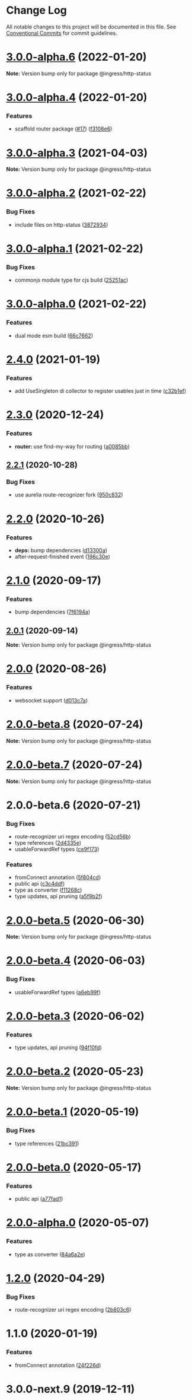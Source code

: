 # Change Log

All notable changes to this project will be documented in this file.
See [Conventional Commits](https://conventionalcommits.org) for commit guidelines.

# [3.0.0-alpha.6](https://me.github.com/ingress/ingress/compare/@ingress/http-status@3.0.0-alpha.4...@ingress/http-status@3.0.0-alpha.6) (2022-01-20)

**Note:** Version bump only for package @ingress/http-status





# [3.0.0-alpha.4](https://me.github.com/ingress/ingress/compare/@ingress/http-status@3.0.0-alpha.3...@ingress/http-status@3.0.0-alpha.4) (2022-01-20)


### Features

* scaffold router package ([#17](https://me.github.com/ingress/ingress/issues/17)) ([f3108e6](https://me.github.com/ingress/ingress/commit/f3108e6a9fafb295f2d782733e5aeafaad29a5e3))





# [3.0.0-alpha.3](https://me.github.com/ingress/ingress/compare/@ingress/http-status@3.0.0-alpha.2...@ingress/http-status@3.0.0-alpha.3) (2021-04-03)

**Note:** Version bump only for package @ingress/http-status





# [3.0.0-alpha.2](https://me.github.com/ingress/ingress/compare/@ingress/http-status@3.0.0-alpha.1...@ingress/http-status@3.0.0-alpha.2) (2021-02-22)


### Bug Fixes

* include files on http-status ([3872934](https://me.github.com/ingress/ingress/commit/38729349ab55027673e091d885921ae307ed38f1))





# [3.0.0-alpha.1](https://me.github.com/ingress/ingress/compare/@ingress/http-status@3.0.0-alpha.0...@ingress/http-status@3.0.0-alpha.1) (2021-02-22)


### Bug Fixes

* commonjs module type for cjs build ([25251ac](https://me.github.com/ingress/ingress/commit/25251ac2f482f015f04e6da5da04f47ef02381d7))





# [3.0.0-alpha.0](https://me.github.com/ingress/ingress/compare/@ingress/http-status@2.4.0...@ingress/http-status@3.0.0-alpha.0) (2021-02-22)


### Features

* dual mode esm build ([66c7662](https://me.github.com/ingress/ingress/commit/66c7662f04f22286992c1436d84ead82c69644c9))





# [2.4.0](https://me.github.com/ingress/ingress/compare/@ingress/http-status@2.3.0...@ingress/http-status@2.4.0) (2021-01-19)


### Features

* add UseSingleton di collector to register usables just in time ([c32b1ef](https://me.github.com/ingress/ingress/commit/c32b1ef3686124e954d3cea8e89e8f2cb1f01f53))





# [2.3.0](https://me.github.com/ingress/ingress/compare/@ingress/http-status@2.2.1...@ingress/http-status@2.3.0) (2020-12-24)


### Features

* **router:** use find-my-way for routing ([a0085bb](https://me.github.com/ingress/ingress/commit/a0085bb5b5c46420845796ace175e8c56816176a))





## [2.2.1](https://me.github.com/ingress/ingress/compare/@ingress/http-status@2.2.0...@ingress/http-status@2.2.1) (2020-10-28)


### Bug Fixes

* use aurelia route-recognizer fork ([950c832](https://me.github.com/ingress/ingress/commit/950c832994a6404823a20d7120fa686feda97258))





# [2.2.0](https://me.github.com/ingress/ingress/compare/@ingress/http-status@2.1.0...@ingress/http-status@2.2.0) (2020-10-26)


### Features

* **deps:** bump dependencies ([d13300a](https://me.github.com/ingress/ingress/commit/d13300ad2eaca69a7b9e2d910213dd3f0bd2d074))
* after-request-finished event ([196c30e](https://me.github.com/ingress/ingress/commit/196c30e8d28322e50603251c9ae223d37edc0be0))





# [2.1.0](https://me.github.com/ingress/ingress/compare/@ingress/http-status@2.0.1...@ingress/http-status@2.1.0) (2020-09-17)


### Features

* bump dependencies ([7f6194a](https://me.github.com/ingress/ingress/commit/7f6194a259b2ccef56257c3354531dbd25f5a947))





## [2.0.1](https://me.github.com/ingress/ingress/compare/@ingress/http-status@2.0.0...@ingress/http-status@2.0.1) (2020-09-14)

**Note:** Version bump only for package @ingress/http-status





# [2.0.0](https://me.github.com/ingress/ingress/compare/@ingress/http-status@2.0.0-beta.8...@ingress/http-status@2.0.0) (2020-08-26)


### Features

* websocket support ([d013c7a](https://me.github.com/ingress/ingress/commit/d013c7a3e1ea2f388dbe6a73cc17d573b08c1943))





# [2.0.0-beta.8](https://me.github.com/ingress/ingress/compare/@ingress/http-status@2.0.0-beta.7...@ingress/http-status@2.0.0-beta.8) (2020-07-24)

**Note:** Version bump only for package @ingress/http-status





# [2.0.0-beta.7](https://me.github.com/ingress/ingress/compare/@ingress/http-status@2.0.0-beta.6...@ingress/http-status@2.0.0-beta.7) (2020-07-24)

**Note:** Version bump only for package @ingress/http-status





# 2.0.0-beta.6 (2020-07-21)


### Bug Fixes

* route-recognizer uri regex encoding ([52cd56b](https://me.github.com/ingress/ingress/commit/52cd56b1cd16ae9c5039b3c12a98aeb85b979d09))
* type references ([2d4335e](https://me.github.com/ingress/ingress/commit/2d4335e7e360d8e95d3fa3115edb75a807ccfca8))
* usableForwardRef types ([ce9f173](https://me.github.com/ingress/ingress/commit/ce9f173a011886641f8e8e04579ba03706eb5c58))


### Features

* fromConnect annotation ([5f804cd](https://me.github.com/ingress/ingress/commit/5f804cd8b9184938fbe47356738b5cda69f37671))
* public api ([c3c4ddf](https://me.github.com/ingress/ingress/commit/c3c4ddf8105304d32b4217fda32676e165cc1246))
* type as converter ([f11268c](https://me.github.com/ingress/ingress/commit/f11268ccf7bae5cd51e0e82ba7eb7eedcacc0843))
* type updates, api pruning ([a5f9b2f](https://me.github.com/ingress/ingress/commit/a5f9b2f660663875d09dbea921e1e25c1eb500b5))





# [2.0.0-beta.5](https://me.github.com/ingress/ingress/compare/@ingress/http-status@2.0.0-beta.4...@ingress/http-status@2.0.0-beta.5) (2020-06-30)

**Note:** Version bump only for package @ingress/http-status





# [2.0.0-beta.4](https://me.github.com/ingress/ingress/compare/@ingress/http-status@2.0.0-beta.3...@ingress/http-status@2.0.0-beta.4) (2020-06-03)


### Bug Fixes

* usableForwardRef types ([a6eb99f](https://me.github.com/ingress/ingress/commit/a6eb99f238ad97018650f8140cadb58e8821fc24))





# [2.0.0-beta.3](https://me.github.com/ingress/ingress/compare/@ingress/http-status@2.0.0-beta.2...@ingress/http-status@2.0.0-beta.3) (2020-06-02)


### Features

* type updates, api pruning ([94f10fd](https://me.github.com/ingress/ingress/commit/94f10fd930a0f35e5c3a40361cd224e93a427f85))





# [2.0.0-beta.2](https://me.github.com/ingress/ingress/compare/@ingress/http-status@2.0.0-beta.1...@ingress/http-status@2.0.0-beta.2) (2020-05-23)

**Note:** Version bump only for package @ingress/http-status





# [2.0.0-beta.1](https://me.github.com/ingress/ingress/compare/@ingress/http-status@2.0.0-beta.0...@ingress/http-status@2.0.0-beta.1) (2020-05-19)


### Bug Fixes

* type references ([21bc391](https://me.github.com/ingress/ingress/commit/21bc3916c097dcd9186740198a795fb2bc695c38))





# [2.0.0-beta.0](https://me.github.com/ingress/ingress/compare/@ingress/http-status@2.0.0-alpha.0...@ingress/http-status@2.0.0-beta.0) (2020-05-17)


### Features

* public api ([a77fad1](https://me.github.com/ingress/ingress/commit/a77fad13d62ecc39cf4c7427325d144344106af5))





# [2.0.0-alpha.0](https://me.github.com/ingress/ingress/compare/@ingress/http-status@1.2.0...@ingress/http-status@2.0.0-alpha.0) (2020-05-07)


### Features

* type as converter ([84a6a2e](https://me.github.com/ingress/ingress/commit/84a6a2e8ef36d283a74d23d6242f7b7ac4f14037))





# [1.2.0](https://me.github.com/ingress/ingress/compare/@ingress/http-status@1.1.0...@ingress/http-status@1.2.0) (2020-04-29)


### Bug Fixes

* route-recognizer uri regex encoding ([2b803c6](https://me.github.com/ingress/ingress/commit/2b803c6b42c65b0be0310b7ba37f2f995e7e6af9))





# 1.1.0 (2020-01-19)


### Features

* fromConnect annotation ([24f226d](https://me.github.com/ingress/ingress/commit/24f226d9e56ea694b333ae28d689802145df7227))



# 3.0.0-next.9 (2019-12-11)
